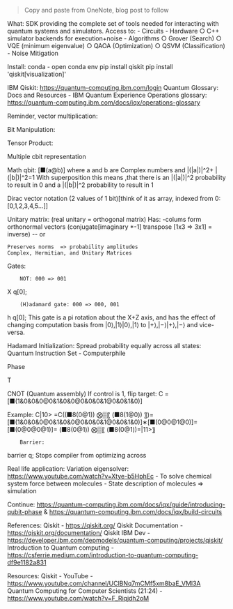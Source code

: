 <blockquote>
Copy and paste from OneNote, blog post to follow
</blockquote>



What:
SDK providing the complete set of tools needed for interacting with quantum systems and simulators. Access to:
	- Circuits
	- Hardware
		○ C++ simulator backends for execution+noise
	- Algorithms
		○ Grover (Search)
		○ VQE (minimum eigenvalue)
		○ QAOA (Optimization)
		○ QSVM (Classification)
	- Noise Mitigation

Install:
 conda
	- open conda env
	pip install qiskit
	pip install 'qiskit[visualization]'
	

	
IBM Qiskit: https://quantum-computing.ibm.com/login
Quantum Glossary: Docs and Resources - IBM Quantum Experience
Operations glossary: https://quantum-computing.ibm.com/docs/iqx/operations-glossary
	
	
Reminder, vector multiplication:

Bit Manipulation:

Tensor Product:

Multiple cbit representation


Math qbit:
[■(a@b)]   where a  and  b are Complex numbers and |(|a|)|^2+ |(|b|)|^2=1
With superposition this means ,that there is an |(|a|)|^2 probability to result in 0 and a |(|b|)|^2 probability to result in 1

Dirac vector notation (2 values of 1 bit)[think of it as array, indexed from 0:  [0,1,2,3,4,5…]]


Unitary matrix: (real unitary  = orthogonal matrix)
	Has: -colums form orthonormal vectors (conjugate[imaginary *-1] transpose [1x3 => 3x1] = inverse) -- or 
	
	Preserves norms  => probability amplitudes
	Complex, Hermitian, and Unitary Matrices
	
	
	

Gates:

        NOT: 000 => 001
X q[0];


        (H)adamard gate: 000 => 000, 001
h q[0];
This gate is a pi rotation about the X+Z axis, and has the effect of changing computation basis from |0⟩,|1⟩|0⟩,|1⟩ to |+⟩,|−⟩|+⟩,|−⟩ and vice-versa.


Hadamard Initialization: Spread probability equally across all states: Quantum Instruction Set - Computerphile



Phase

T

CNOT (Quantum assembly)
If control is 1, flip target:
C =[■(1&0&0&0@0&1&0&0@0&0&0&1@0&0&1&0)]

Example:
C|10> =C((■8(0@1))  ⨂▒〖 (■8(1@0)) 〗)=[■(1&0&0&0@0&1&0&0@0&0&0&1@0&0&1&0)]∗[■(0@0@1@0)]= [■(0@0@0@1)]= (■8(0@1))  ⨂▒〖 (■8(0@1))=|11>〗






        Barrier:
barrier q;
Stops compiler from optimizing across

Real life application:
Variation eigensolver: https://www.youtube.com/watch?v=Xtye-b5HphEc
	- To solve chemical system force between molecules
	- State description of molecules => simulation



Continue: https://quantum-computing.ibm.com/docs/iqx/guide/introducing-qubit-phase & https://quantum-computing.ibm.com/docs/iqx/build-circuits

References:
Qiskit - https://qiskit.org/
Qiskit Documentation - https://qiskit.org/documentation/
Qiskit IBM Dev - https://developer.ibm.com/depmodels/quantum-computing/projects/qiskit/
Introduction to Quantum computing - https://csferrie.medium.com/introduction-to-quantum-computing-df9e1182a831



Resources:
Qiskit - YouTube - https://www.youtube.com/channel/UClBNq7mCMf5xm8baE_VMl3A
Quantum Computing for Computer Scientists (21:24) - https://www.youtube.com/watch?v=F_Riqjdh2oM




